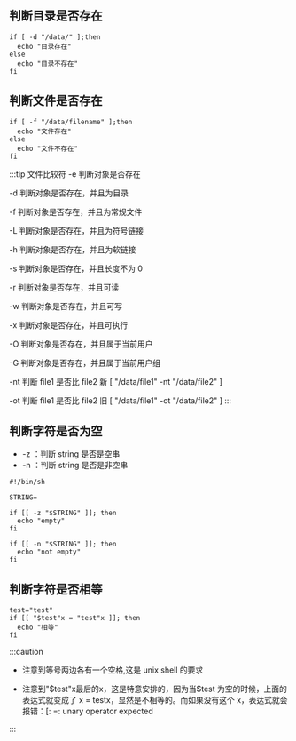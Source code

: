 ## 判断目录是否存在

```shell
if [ -d "/data/" ];then
  echo "目录存在"
else
  echo "目录不存在"
fi
```

## 判断文件是否存在

```shell
if [ -f "/data/filename" ];then
  echo "文件存在"
else
  echo "文件不存在"
fi
```

:::tip 文件比较符
-e 判断对象是否存在

-d 判断对象是否存在，并且为目录

-f 判断对象是否存在，并且为常规文件

-L 判断对象是否存在，并且为符号链接

-h 判断对象是否存在，并且为软链接

-s 判断对象是否存在，并且长度不为 0

-r 判断对象是否存在，并且可读

-w 判断对象是否存在，并且可写

-x 判断对象是否存在，并且可执行

-O 判断对象是否存在，并且属于当前用户

-G 判断对象是否存在，并且属于当前用户组

-nt 判断 file1 是否比 file2 新 [ "/data/file1" -nt "/data/file2" ]

-ot 判断 file1 是否比 file2 旧 [ "/data/file1" -ot "/data/file2" ]
:::

## 判断字符是否为空

- -z ：判断 string 是否是空串
- -n ：判断 string 是否是非空串

```shell
#!/bin/sh

STRING=

if [[ -z "$STRING" ]]; then
  echo "empty"
fi

if [[ -n "$STRING" ]]; then
  echo "not empty"
fi
```

## 判断字符是否相等

```shell
test="test"
if [[ "$test"x = "test"x ]]; then
  echo "相等"
fi
```

:::caution

- 注意到等号两边各有一个空格,这是 unix shell 的要求

- 注意到"$test"x最后的x，这是特意安排的，因为当$test 为空的时候，上面的表达式就变成了 x = testx，显然是不相等的。而如果没有这个 x，表达式就会报错：[: =: unary operator expected

:::
